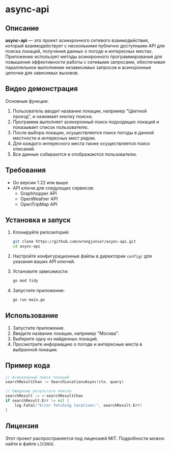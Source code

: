 
# async-api

## Описание

**async-api** — это проект асинхронного сетевого взаимодействия, который взаимодействует с несколькими публично доступными API для поиска локаций, получения данных о погоде и интересных местах. Приложение использует методы асинхронного программирования для повышения эффективности работы с сетевыми запросами, обеспечивая параллельное выполнение независимых запросов и асинхронные цепочки для зависимых вызовов.

## Видео демонстрация



Основные функции:
1. Пользователь вводит название локации, например "Цветной проезд", и нажимает кнопку поиска.
2. Программа выполняет асинхронный поиск подходящих локаций и показывает список пользователю.
3. После выбора локации, осуществляется поиск погоды в данной местности и интересных мест рядом.
4. Для каждого интересного места также осуществляется поиск описаний.
5. Все данные собираются и отображаются пользователю.


## Требования

- Go версии 1.22 или выше
- API ключи для следующих сервисов:
  - Graphhopper API
  - OpenWeather API
  - OpenTripMap API

## Установка и запуск

1. Клонируйте репозиторий:

   ```sh
   git clone https://github.com/wrongjunior/async-api.git
   cd async-api
   ```

2. Настройте конфигурационные файлы в директории `config/` для указания ваших API ключей.

3. Установите зависимости:

   ```sh
   go mod tidy
   ```

4. Запустите приложение:

   ```sh
   go run main.go
   ```

## Использование

1. Запустите приложение.
2. Введите название локации, например "Москва".
3. Выберите одну из найденных локаций.
4. Просмотрите информацию о погоде и интересные места в выбранной локации.

## Пример кода

```go
// Асинхронный поиск локаций
searchResultChan := SearchLocationsAsync(ctx, query)

// Ожидание результата поиска
searchResult := <-searchResultChan
if searchResult.Err != nil {
    log.Fatal("Error fetching locations:", searchResult.Err)
}
```



## Лицензия

Этот проект распространяется под лицензией MIT. Подробности можно найти в файле `LICENSE`.


